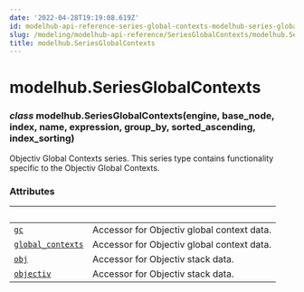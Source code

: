 ```yaml
---
date: '2022-04-28T19:19:08.619Z'
id: modelhub-api-reference-series-global-contexts-modelhub-series-global-contexts
slug: /modeling/modelhub-api-reference/SeriesGlobalContexts/modelhub.SeriesGlobalContexts/
title: modelhub.SeriesGlobalContexts
---
```


# modelhub.SeriesGlobalContexts


### _class_ modelhub.SeriesGlobalContexts(engine, base_node, index, name, expression, group_by, sorted_ascending, index_sorting)
Objectiv Global Contexts series. This series type contains functionality specific to the Objectiv Global
Contexts.

<!-- !! processed by numpydoc !! -->
### Attributes

| &nbsp;                                            | &nbsp;                                                                                                                                                                                                                 |
| ------------------------------------------------- | --------------------------------------------------------------------------------------------------------------------------------------------------------------------------------------------------------------------- |
| [`gc`](/docs/modeling/modelhub-api-reference/SeriesGlobalContexts/modelhub.SeriesGlobalContexts.gc/#modelhub.SeriesGlobalContexts.gc)                                                | Accessor for Objectiv global context data.                                                                                                                                                                             |
| [`global_contexts`](/docs/modeling/modelhub-api-reference/SeriesGlobalContexts/modelhub.SeriesGlobalContexts.global-contexts/#modelhub.SeriesGlobalContexts.global-contexts)                                   | Accessor for Objectiv global context data.                                                                                                                                                                             |
| [`obj`](/docs/modeling/modelhub-api-reference/SeriesGlobalContexts/modelhub.SeriesGlobalContexts.obj/#modelhub.SeriesGlobalContexts.obj)                                               | Accessor for Objectiv stack data.                                                                                                                                                                                      |
| [`objectiv`](/docs/modeling/modelhub-api-reference/SeriesGlobalContexts/modelhub.SeriesGlobalContexts.objectiv/#modelhub.SeriesGlobalContexts.objectiv)                                          | Accessor for Objectiv stack data.                                                                                                                                                                                      |
